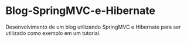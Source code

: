 # Blog-SpringMVC-e-Hibernate

Desenvolvimento de um blog utilizando SpringMVC e Hibernate para ser utilizado como exemplo em um tutorial.
